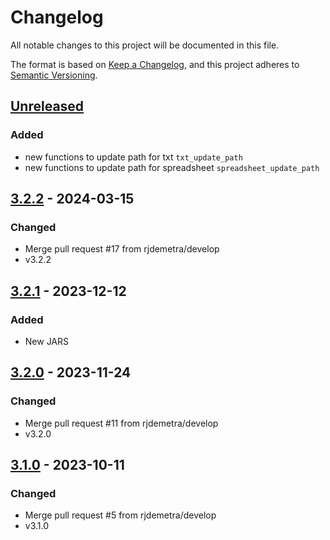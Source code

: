 # Changelog

All notable changes to this project will be documented in this file.

The format is based on [Keep a Changelog](https://keepachangelog.com/en/1.1.0/), and this project adheres
to [Semantic Versioning](https://semver.org/spec/v2.0.0.html).


## [Unreleased]

### Added

- new functions to update path for txt `txt_update_path`
- new functions to update path for spreadsheet `spreadsheet_update_path`


## [3.2.2] - 2024-03-15

### Changed

* Merge pull request #17 from rjdemetra/develop
* v3.2.2


## [3.2.1] - 2023-12-12

### Added

* New JARS


## [3.2.0] - 2023-11-24

### Changed

* Merge pull request #11 from rjdemetra/develop
* v3.2.0


## [3.1.0] - 2023-10-11

### Changed

* Merge pull request #5 from rjdemetra/develop
* v3.1.0


[Unreleased]: https://github.com/rjdemetra/rjd3providers/compare/v3.2.2...HEAD
[3.2.2]: https://github.com/rjdemetra/rjd3providers/releases/tag/v3.2.1...v3.2.2
[3.2.1]: https://github.com/rjdemetra/rjd3providers/releases/tag/v3.2.0...v3.2.1
[3.2.0]: https://github.com/rjdemetra/rjd3providers/releases/tag/v3.1.0...v3.2.0
[3.1.0]: https://github.com/rjdemetra/rjd3providers/releases/tag/v3.1.0
